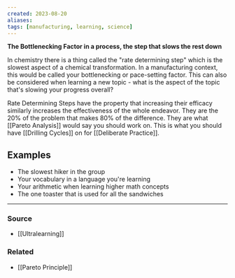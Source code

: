 ```yaml
---
created: 2023-08-20
aliases: 
tags: [manufacturing, learning, science]
---
```

**The Bottlenecking Factor in a process, the step that slows the rest down**

In chemistry there is a thing called the "rate determining step" which is the slowest aspect of a chemical transformation. In a manufacturing context, this would be called your bottlenecking or pace-setting factor. This can also be considered when learning a new topic - what is the aspect of the topic that's slowing your progress overall?

Rate Determining Steps have the property that increasing their efficacy similarly increases the effectiveness of the whole endeavor. They are the 20% of the problem that makes 80% of the difference. They are what [[Pareto Analysis]] would say you should work on. This is what you should have [[Drilling Cycles]] on for [[Deliberate Practice]].

## Examples
- The slowest hiker in the group
- Your vocabulary in a language you're learning
- Your arithmetic when learning higher math concepts
- The one toaster that is used for all the sandwiches

---
### Source
- [[Ultralearning]]

### Related
- [[Pareto Principle]]
 